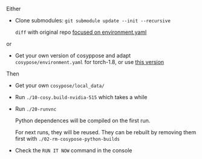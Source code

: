 
Either
- Clone submodules: `git submodule update --init --recursive`

  `diff` with original repo [focused on environment.yaml](https://github.com/ylabbe/cosypose/compare/master...d-a-v:cosypose:torch18#diff-0ff3348ae0de662ef053d7de057a7a92c091a09fc3d245c8da02bec028ca3d0b)

or
- Get your own version of cosyppose and adapt `cosypose/environment.yaml` for torch-1.8, or use [this version](https://github.com/d-a-v/cosypose/blob/torch18/environment.yaml)

Then

- Get your own `cosypose/local_data/`
- Run `./10-cosy.build-nvidia-515` which takes a while
- Run `./20-runvnc`

  Python dependences will be compiled on the first run.

  For next runs, they will be reused. They can be rebuilt by removing them first with `./02-rm-cosypose-python-builds`

- Check the `RUN IT NOW` command in the console
